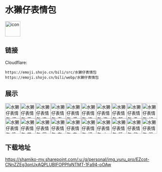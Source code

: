 # 水獭仔表情包
<img src="https://emoji.shojo.cn/bili/src/水獭仔表情包/icon.png" width="50" height="50" alt="icon">

## 链接
Cloudflare:
```
https://emoji.shojo.cn/bili/src/水獭仔表情包
https://emoji.shojo.cn/bili/webp/水獭仔表情包
```
## 展示
<img src="https://emoji.shojo.cn/bili/src/水獭仔表情包/水獭仔表情包-探头.png" width="50" height="50" alt="水獭仔表情包-探头"><img src="https://emoji.shojo.cn/bili/src/水獭仔表情包/水獭仔表情包-干饭.png" width="50" height="50" alt="水獭仔表情包-干饭"><img src="https://emoji.shojo.cn/bili/src/水獭仔表情包/水獭仔表情包-这题我会.png" width="50" height="50" alt="水獭仔表情包-这题我会"><img src="https://emoji.shojo.cn/bili/src/水獭仔表情包/水獭仔表情包-真的吗.png" width="50" height="50" alt="水獭仔表情包-真的吗"><img src="https://emoji.shojo.cn/bili/src/水獭仔表情包/水獭仔表情包-爆种.png" width="50" height="50" alt="水獭仔表情包-爆种"><img src="https://emoji.shojo.cn/bili/src/水獭仔表情包/水獭仔表情包-惊吓.png" width="50" height="50" alt="水獭仔表情包-惊吓"><img src="https://emoji.shojo.cn/bili/src/水獭仔表情包/水獭仔表情包-流泪.png" width="50" height="50" alt="水獭仔表情包-流泪"><img src="https://emoji.shojo.cn/bili/src/水獭仔表情包/水獭仔表情包-郁闷.png" width="50" height="50" alt="水獭仔表情包-郁闷"><img src="https://emoji.shojo.cn/bili/src/水獭仔表情包/水獭仔表情包-撒花.png" width="50" height="50" alt="水獭仔表情包-撒花"><img src="https://emoji.shojo.cn/bili/src/水獭仔表情包/水獭仔表情包-好朋友.png" width="50" height="50" alt="水獭仔表情包-好朋友"><img src="https://emoji.shojo.cn/bili/src/水獭仔表情包/水獭仔表情包-晚安.png" width="50" height="50" alt="水獭仔表情包-晚安"><img src="https://emoji.shojo.cn/bili/src/水獭仔表情包/水獭仔表情包-带薪开大.png" width="50" height="50" alt="水獭仔表情包-带薪开大"><img src="https://emoji.shojo.cn/bili/src/水獭仔表情包/水獭仔表情包-困乏.png" width="50" height="50" alt="水獭仔表情包-困乏"><img src="https://emoji.shojo.cn/bili/src/水獭仔表情包/水獭仔表情包-在做了.png" width="50" height="50" alt="水獭仔表情包-在做了"><img src="https://emoji.shojo.cn/bili/src/水獭仔表情包/水獭仔表情包-害羞.png" width="50" height="50" alt="水獭仔表情包-害羞"><img src="https://emoji.shojo.cn/bili/src/水獭仔表情包/水獭仔表情包-打真call.png" width="50" height="50" alt="水獭仔表情包-打真call"><img src="https://emoji.shojo.cn/bili/src/水獭仔表情包/水獭仔表情包-上班人.png" width="50" height="50" alt="水獭仔表情包-上班人"><img src="https://emoji.shojo.cn/bili/src/水獭仔表情包/水獭仔表情包-精神.png" width="50" height="50" alt="水獭仔表情包-精神"><img src="https://emoji.shojo.cn/bili/src/水獭仔表情包/水獭仔表情包-憋说了.png" width="50" height="50" alt="水獭仔表情包-憋说了"><img src="https://emoji.shojo.cn/bili/src/水獭仔表情包/水獭仔表情包-强力吃瓜.png" width="50" height="50" alt="水獭仔表情包-强力吃瓜">

## 下载地址

https://shamiko-my.sharepoint.com/:u:/g/personal/img_yuru_pro/EZcot-CNnZZEg3qnUxAQPLUBIFOPPfqNTMT-1Fa94-oOAw